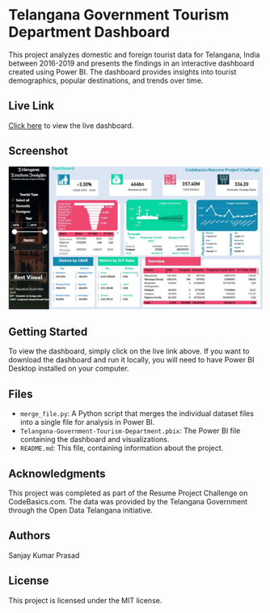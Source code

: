 # Telangana Government Tourism Department Dashboard

This project analyzes domestic and foreign tourist data for Telangana, India between 2016-2019 and presents the findings in an interactive dashboard created using Power BI. The dashboard provides insights into tourist demographics, popular destinations, and trends over time.

## Live Link

[Click here](https://app.powerbi.com/view?r=eyJrIjoiNzMzM2FmYWYtN2RjYS00NGEwLTk0OTgtZmUxNTBmYThmYzhkIiwidCI6IjM1NDNjNGI4LWY2MmUtNGZmOS04YTJiLWM4M2Y5ZGM5NGI2MCJ9) to view the live dashboard.

## Screenshot

![Screenshot](https://github.com/skprasad117/Telangana-Government-Tourism-Department/blob/main/Screenshot.JPG)

## Getting Started

To view the dashboard, simply click on the live link above. If you want to download the dashboard and run it locally, you will need to have Power BI Desktop installed on your computer.

## Files

- `merge_file.py`: A Python script that merges the individual dataset files into a single file for analysis in Power BI.
- `Telangana-Government-Tourism-Department.pbix`: The Power BI file containing the dashboard and visualizations.
- `README.md`: This file, containing information about the project.

## Acknowledgments

This project was completed as part of the Resume Project Challenge on CodeBasics.com. The data was provided by the Telangana Government through the Open Data Telangana initiative.

## Authors
Sanjay Kumar Prasad

## License

This project is licensed under the MIT license.

